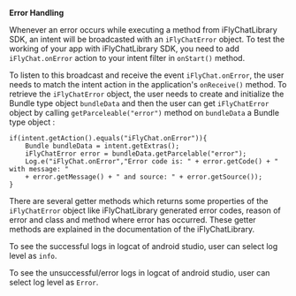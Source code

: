 **Error Handling**

Whenever an error occurs while executing a method from iFlyChatLibrary SDK, an intent will be broadcasted with an `iFlyChatError` object. To test the working of your app with iFlyChatLibrary SDK, you need to add `iFlyChat.onError` action to your intent filter in `onStart()` method. 

To listen to this broadcast and receive the event `iFlyChat.onError`, the user needs to match the intent action in the application's `onReceive()` method. To retrieve the `iFlyChatError` object, the user needs to create and initialize the Bundle type object `bundleData` and then the user can get `iFlyChatError` object by calling `getParceleable("error")` method on `bundleData` a Bundle type object :
~~~ {.language-java}
if(intent.getAction().equals("iFlyChat.onError")){
    Bundle bundleData = intent.getExtras();
    iFlyChatError error = bundleData.getParcelable("error");
    Log.e("iFlyChat.onError","Error code is: " + error.getCode() + " with message: " 
    + error.getMessage() + " and source: " + error.getSource());
}
~~~  
There are several getter methods which returns some properties of the `iFlyChatError` object like iFlyChatLibrary generated error codes, reason of error and class and method where error has occurred. These getter methods are explained in the documentation of the iFlyChatLibrary.

To see the successful logs in logcat of android studio, user can select log level as `info`.

To see the unsuccessful/error logs in logcat of android studio, user can select log level as `Error`.
